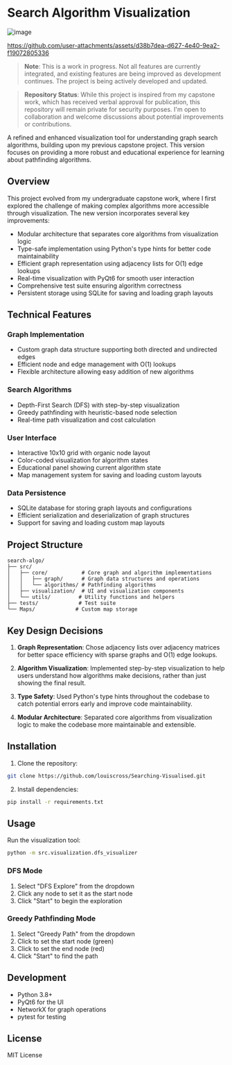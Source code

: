# Search Algorithm Visualization
![image](https://github.com/user-attachments/assets/d82eeb5a-da47-48de-a939-3d7a16d05388)



https://github.com/user-attachments/assets/d38b7dea-d627-4e40-9ea2-f19072805336





> **Note**: This is a work in progress. Not all features are currently integrated, and existing features are being improved as development continues. The project is being actively developed and updated.

> **Repository Status**: While this project is inspired from my capstone work, which has received verbal approval for publication, this repository will remain private for security purposes. I'm open to collaboration and welcome discussions about potential improvements or contributions.

A refined and enhanced visualization tool for understanding graph search algorithms, building upon my previous capstone project. This version focuses on providing a more robust and educational experience for learning about pathfinding algorithms.

## Overview

This project evolved from my undergraduate capstone work, where I first explored the challenge of making complex algorithms more accessible through visualization. The new version incorporates several key improvements:

- Modular architecture that separates core algorithms from visualization logic
- Type-safe implementation using Python's type hints for better code maintainability
- Efficient graph representation using adjacency lists for O(1) edge lookups
- Real-time visualization with PyQt6 for smooth user interaction
- Comprehensive test suite ensuring algorithm correctness
- Persistent storage using SQLite for saving and loading graph layouts

## Technical Features

### Graph Implementation
- Custom graph data structure supporting both directed and undirected edges
- Efficient node and edge management with O(1) lookups
- Flexible architecture allowing easy addition of new algorithms

### Search Algorithms
- Depth-First Search (DFS) with step-by-step visualization
- Greedy pathfinding with heuristic-based node selection
- Real-time path visualization and cost calculation

### User Interface
- Interactive 10x10 grid with organic node layout
- Color-coded visualization for algorithm states
- Educational panel showing current algorithm state
- Map management system for saving and loading custom layouts

### Data Persistence
- SQLite database for storing graph layouts and configurations
- Efficient serialization and deserialization of graph structures
- Support for saving and loading custom map layouts

## Project Structure

```
search-algo/
├── src/
│   ├── core/           # Core graph and algorithm implementations
│   │   ├── graph/      # Graph data structures and operations
│   │   └── algorithms/ # Pathfinding algorithms
│   ├── visualization/  # UI and visualization components
│   └── utils/         # Utility functions and helpers
├── tests/             # Test suite
└── Maps/             # Custom map storage
```

## Key Design Decisions

1. **Graph Representation**: Chose adjacency lists over adjacency matrices for better space efficiency with sparse graphs and O(1) edge lookups.

2. **Algorithm Visualization**: Implemented step-by-step visualization to help users understand how algorithms make decisions, rather than just showing the final result.

3. **Type Safety**: Used Python's type hints throughout the codebase to catch potential errors early and improve code maintainability.

4. **Modular Architecture**: Separated core algorithms from visualization logic to make the codebase more maintainable and extensible.

## Installation

1. Clone the repository:
```bash
git clone https://github.com/louiscross/Searching-Visualised.git
```

2. Install dependencies:
```bash
pip install -r requirements.txt
```

## Usage

Run the visualization tool:
```bash
python -m src.visualization.dfs_visualizer
```

### DFS Mode
1. Select "DFS Explore" from the dropdown
2. Click any node to set it as the start node
3. Click "Start" to begin the exploration

### Greedy Pathfinding Mode
1. Select "Greedy Path" from the dropdown
2. Click to set the start node (green)
3. Click to set the end node (red)
4. Click "Start" to find the path

## Development

- Python 3.8+
- PyQt6 for the UI
- NetworkX for graph operations
- pytest for testing

## License

MIT License
